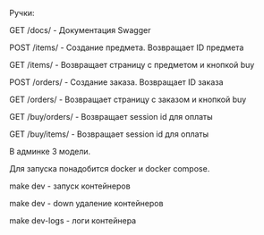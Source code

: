 Ручки:

GET /docs/ - Документация Swagger

POST /items/ - Создание предмета. Возвращает ID предмета

GET /items/<id> - Возвращает страницу с предметом и кнопкой buy

POST /orders/ - Создание заказа. Возвращает ID заказа

GET /orders/<id> - Возвращает страницу с заказом и кнопкой buy 

GET /buy/orders/<id> - Возвращает session id для оплаты

GET /buy/items/<id> - Возвращает session id для оплаты

В админке 3 модели.

Для запуска понадобится docker и docker compose. 

make dev - запуск контейнеров

make dev - down удаление контейнеров

make dev-logs - логи контейнера
